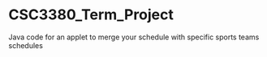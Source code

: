 # CSC3380_Term_Project
Java code for an applet to merge your schedule with specific sports teams schedules
